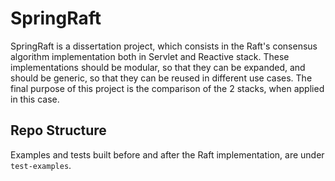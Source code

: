 # SpringRaft

SpringRaft is a dissertation project, which consists in the Raft's consensus algorithm implementation both in Servlet and Reactive stack. These implementations should be modular, so that they can be expanded, and should be generic, so that they can be reused in different use cases.
The final purpose of this project is the comparison of the 2 stacks, when applied in this case.

## Repo Structure

Examples and tests built before and after the Raft implementation, are under `test-examples`.
